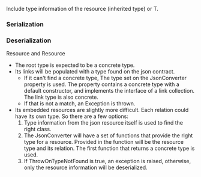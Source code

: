 
Include type information of the resource (inherited type) or T.

### Serialization

### Deserialization
Resource and Resource<T>
- The root type is expected to be a concrete type.
- Its links will be populated with a type found on the json contract. 
  - If it can't find a concrete type, The type set on the JsonConverter property is used. The property contains a concrete type with a default constructor, and implements the interface of a link collection. The link type is also concrete.
  - If that is not a match, an Exception is thrown.
- Its embedded resources are slightly more difficult. Each relation could have its own type. So there are a few options:
  1. Type information from the json resource itself is used to find the right class.
  2. The JsonConverter will have a set of functions that provide the right type for a resource. Provided in the function will be the resource type and its relation. The first function that returns a concrete type is used.
  3. If ThrowOnTypeNotFound is true, an exception is raised, otherwise, only the resource information will be deserialized.
